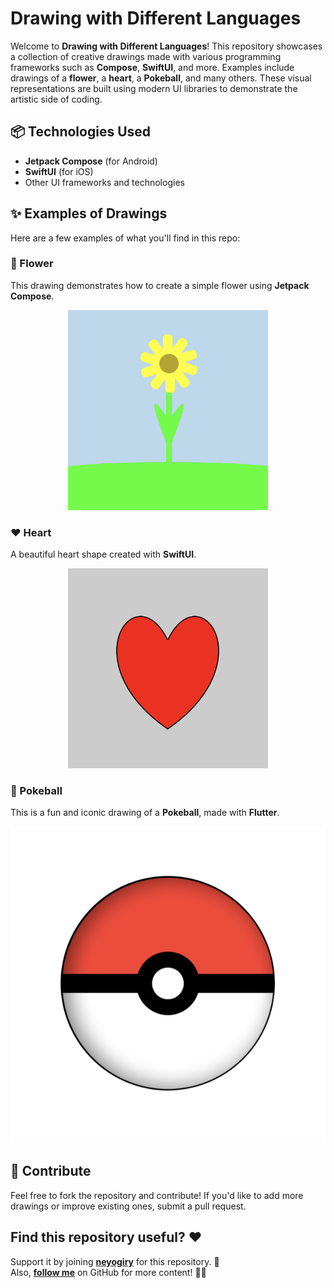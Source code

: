 # Drawing with Different Languages

Welcome to **Drawing with Different Languages**! This repository showcases a collection of creative drawings made with various programming frameworks such as **Compose**, **SwiftUI**, and more. Examples include drawings of a **flower**, a **heart**, a **Pokeball**, and many others. These visual representations are built using modern UI libraries to demonstrate the artistic side of coding.

## 📦 Technologies Used

- **Jetpack Compose** (for Android)
- **SwiftUI** (for iOS)
- Other UI frameworks and technologies

## ✨ Examples of Drawings

Here are a few examples of what you'll find in this repo:

### 🌸 Flower

This drawing demonstrates how to create a simple flower using **Jetpack Compose**.

<p align="center">
<img src="/readme/flower.png" width="320"/>
</p>

### ❤️ Heart

A beautiful heart shape created with **SwiftUI**.

<p align="center">
<img src="/readme/heart.png" width="320"/>
</p>

### 🔴 Pokeball

This is a fun and iconic drawing of a **Pokeball**, made with **Flutter**.

![Pokeball](./readme/pokeball.png)

## 🤖 Contribute

Feel free to fork the repository and contribute! If you'd like to add more drawings or improve existing ones, submit a pull request.

## Find this repository useful? ♥️
Support it by joining __[neyogiry](https://github.com/neyogiry/Drawings/stargazers)__ for this repository. 🌟 <br>
Also, __[follow me](https://github.com/neyogiry)__ on GitHub for more content! 👨‍💻
